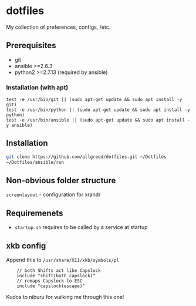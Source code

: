 # dotfiles

My collection of preferences, configs, /etc.

## Prerequisites

- git
- ansible >=2.6.3
- python2 >=2.7.13 (required by ansible)

### Installation (with apt)

```
test -e /usr/bin/git || (sudo apt-get update && sudo apt install -y git)
test -e /usr/bin/python || (sudo apt-get update && sudo apt install -y python)
test -e /usr/bin/ansible || (sudo apt-get update && sudo apt install -y ansible)
```

## Installation

```sh
git clone https://github.com/allgreed/dotfiles.git ~/Dotfiles
~/Dotfiles/ansible/run
```

## Non-obvious folder structure

`screenlayout` - configuration for xrandr


<!-- DEAL WITH THIS STUFF BELOW -->

## Requiremenets

- `startup.sh` requires to be called by a service at startup

## xkb config

Append this to `/usr/share/X11/xkb/symbols/pl` 

```
    // both Shifts act like Capslock
    include "shift(both_capslock)"
    // remaps Capslock to ESC
    include "capslock(escape)"
```

Kudos to niburu for walking me through this one!
